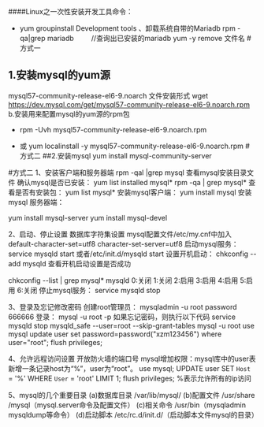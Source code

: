 ####Linux之一次性安装开发工具命令：
- yum groupinstall Development tools
、卸载系统自带的Mariadb
rpm -qa|grep mariadb         //查询出已安装的mariadb
yum -y remove 文件名 
#方式一
## 1.安装mysql的yum源
mysql57-community-release-el6-9.noarch  文件安装形式
wget https://dev.mysql.com/get/mysql57-community-release-el6-9.noarch.rpm
b.安装用来配置mysql的yum源的rpm包
- rpm -Uvh mysql57-community-release-el6-9.noarch.rpm

- 或 yum localinstall -y mysql57-community-release-el6-9.noarch.rpm
#方式二
##2.安装mysql
yum install mysql-community-server





#方式二
1、安装客户端和服务器端
rpm -qal |grep mysql  查看mysql安装目录文件
确认mysql是否已安装：
yum list installed mysql*
rpm -qa | grep mysql*
查看是否有安装包：
yum list mysql*
安装mysql客户端：
yum install mysql
安装mysql 服务器端：

yum install mysql-server
yum install mysql-devel

2、启动、停止设置
数据库字符集设置
mysql配置文件/etc/my.cnf中加入
default-character-set=utf8
character-set-server=utf8
启动mysql服务：
service mysqld start
或者/etc/init.d/mysqld start
设置开机启动：
chkconfig --add mysqld
查看开机启动设置是否成功

chkconfig --list | grep mysql*
mysqld 0:关闭 1:关闭 2:启用 3:启用 4:启用 5:启用 6:关闭
停止mysql服务：
service mysqld stop

3、登录及忘记修改密码
创建root管理员：
mysqladmin -u root password 666666
登录：
mysql -u root -p
如果忘记密码，则执行以下代码
service mysqld stop
mysqld_safe --user=root --skip-grant-tables
mysql -u root
use mysql
update user set password=password("xzm123456") where user="root";
flush privileges;

4、允许远程访问设置
开放防火墙的端口号
mysql增加权限：mysql库中的user表新增一条记录host为“%”，user为“root”。
use mysql;
UPDATE user SET `Host` = '%' WHERE `User` = 'root' LIMIT 1;
flush privileges;
%表示允许所有的ip访问


5、mysql的几个重要目录
(a)数据库目录
/var/lib/mysql/
(b)配置文件
/usr/share /mysql（mysql.server命令及配置文件）
(c)相关命令
/usr/bin（mysqladmin mysqldump等命令）
(d)启动脚本
/etc/rc.d/init.d/（启动脚本文件mysql的目录）
